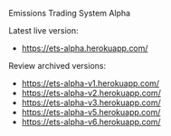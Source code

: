 Emissions Trading System Alpha

Latest live version:
- https://ets-alpha.herokuapp.com/

Review archived versions:
- https://ets-alpha-v1.herokuapp.com/
- https://ets-alpha-v2.herokuapp.com/
- https://ets-alpha-v3.herokuapp.com/
- https://ets-alpha-v5.herokuapp.com/
- https://ets-alpha-v6.herokuapp.com/